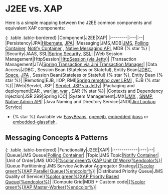 # J2EE vs. XAP

Here is a simple mapping between the J2EE common components and equivalent XAP components:

{: .table .table-bordered}
|Component|J2EE|XAP|
|:--------|:---|:--|
|Persistency|JPA|[Hibernate]({%latestjavaurl%}/hibernate-space-persistency.html), [JPA]({%latestjavaurl%}/jpa-api.html)|
|Messaging|JMS,MDB|[JMS]({%latestjavaurl%}/messaging-support.html), [Polling Container]({%latestjavaurl%}/polling-container.html), [Notify Container]({%latestjavaurl%}/notify-container.html) , [Native Messaging API]({%latestjavaurl%}/session-based-messaging-api.html), MDB {% star %} |
|Security|JAAS, SSL|[Spring Security]({%latestjavaurl%}/spring-security-bridge.html), [SSL]({%latestjavaurl%}/securing-the-transport-layer-(using-ssl).html)|
|Web Session Management|HttpSession|[HttpSession (via Jetty)]({%latestjavaurl%}/http-session-management.html)|
|Transaction Management|JTA|[Spring Transaction via Jini Transaction Manager]({%latestjavaurl%}/transaction-management.html)|
|Data Access|JDBC , Session Bean (Stateless or Stateful), Entity Bean|[JDBC]({%latestjavaurl%}/jdbc-driver.html), [Space]({%latestjavaurl%}/the-gigaspace-interface.html), [JPA]({%latestjavaurl%}/jpa-api.html) , Session Bean(Stateless or Stateful) {% star %}, Entity Bean {% star %}|
|Remoting|EJB, IIOP, RMI|[Spring remoting over LRMI]({%latestjavaurl%}/executor-based-remoting.html) , EJB {% star %}|
|Web|Servlet, JSP | [Servlet, JSP via Jetty]({%latestjavaurl%}/web-application-support.html)|
|Packaging and deployment|EAR , war|[jar]({%latestjavaurl%}/the-processing-unit-structure-and-configuration.html), [war]({%latestjavaurl%}/web-application-support.html) , EAR {% star %}|
|Contexts and Dependency Injection|JSR 299|Spring IOC|
|System Management|JMX|[JMX]({%latestjavaurl%}/snmp-connectivity-via-alert-logging-gateway.html) , [SNMP]({%latestjavaurl%}/snmp-connectivity-via-alert-logging-gateway.html), [Native Admin API]({%latestjavaurl%}/administration-and-monitoring-api.html)|
|Java Naming and Directory Service|JNDI|[Jini Lookup Service](./about-jini.html)|

-  {% star %} Available via [EasyBeans](http://www.easybeans.net/xwiki/bin/view/Main/WebHome), [openejb](http://openejb.apache.org), [embedded jboss](http://docs.jboss.org/ejb3/embedded/embedded.html) or [embedded-glassfish](http://embedded-glassfish.java.net).

## Messaging Concepts & Patterns

{: .table .table-bordered}
|Functionality|J2EE|XAP|
|:------------|:---|:--|
|Queue|JMS Queue|[Polling Container]({%latestjavaurl%}/polling-container.html)|
|Topic|JMS Topic|[Notify Container]({%latestjavaurl%}/notify-container.html)|
|Unit of Order|JMS UOO|[{%color green%}XAP Unit Of Work{%endcolor%}](/sbp/unit-of-work.html)|
|Queue Partitioning|JMS Service Activator Aggregator Strategy|[{%color green%}XAP Parallel Queue{%endcolor%}](/sbp/parallel-queue-pattern.html)|
|Distributed Priority Queue|JMS Quality of Service|[{%color green%}XAP Priority Based Queue{%endcolor%}](/sbp/priority-based-queue.html)|
|Compute Grid|MDB + Custom code|[{%color green%}XAP Master-Worker{%endcolor%}](/sbp/master-worker-pattern.html)|
